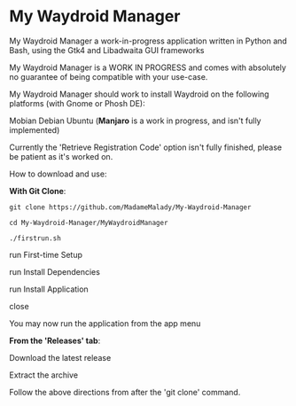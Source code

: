 # My Waydroid Manager    

My Waydroid Manager a work-in-progress application written in Python and Bash, using the Gtk4 and Libadwaita GUI frameworks

My Waydroid Manager is a WORK IN PROGRESS and comes with absolutely no guarantee of being compatible with your use-case.

My Waydroid Manager should work to install Waydroid on the following platforms (with Gnome or Phosh DE):

Mobian 
Debian
Ubuntu
(**Manjaro** is a work in progress, and isn't fully implemented)

Currently the 'Retrieve Registration Code' option isn't fully finished, please be patient as it's worked on.

How to download and use:

**With Git Clone**:

    git clone https://github.com/MadameMalady/My-Waydroid-Manager

    cd My-Waydroid-Manager/MyWaydroidManager

    ./firstrun.sh

run First-time Setup

run Install Dependencies

run Install Application

close

You may now run the application from the app menu

**From the 'Releases' tab**:

Download the latest release

Extract the archive

Follow the above directions from after the 'git clone' command.
